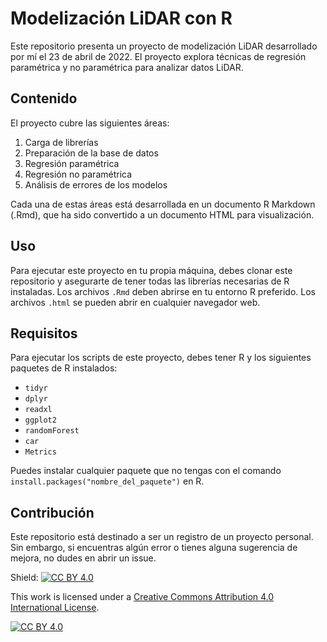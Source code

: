 # Modelización LiDAR con R

Este repositorio presenta un proyecto de modelización LiDAR desarrollado por mí el 23 de abril de 2022. El proyecto explora técnicas de regresión paramétrica y no paramétrica para analizar datos LiDAR.

## Contenido

El proyecto cubre las siguientes áreas:

1. Carga de librerías
2. Preparación de la base de datos
3. Regresión paramétrica
4. Regresión no paramétrica
5. Análisis de errores de los modelos

Cada una de estas áreas está desarrollada en un documento R Markdown (.Rmd), que ha sido convertido a un documento HTML para visualización.

## Uso

Para ejecutar este proyecto en tu propia máquina, debes clonar este repositorio y asegurarte de tener todas las librerías necesarias de R instaladas. Los archivos `.Rmd` deben abrirse en tu entorno R preferido. Los archivos `.html` se pueden abrir en cualquier navegador web.

## Requisitos

Para ejecutar los scripts de este proyecto, debes tener R y los siguientes paquetes de R instalados:

- `tidyr`
- `dplyr`
- `readxl`
- `ggplot2`
- `randomForest`
- `car`
- `Metrics`

Puedes instalar cualquier paquete que no tengas con el comando `install.packages("nombre_del_paquete")` en R.

## Contribución

Este repositorio está destinado a ser un registro de un proyecto personal. Sin embargo, si encuentras algún error o tienes alguna sugerencia de mejora, no dudes en abrir un issue.


Shield: [![CC BY 4.0][cc-by-shield]][cc-by]

This work is licensed under a
[Creative Commons Attribution 4.0 International License][cc-by].

[![CC BY 4.0][cc-by-image]][cc-by]

[cc-by]: http://creativecommons.org/licenses/by/4.0/
[cc-by-image]: https://i.creativecommons.org/l/by/4.0/88x31.png
[cc-by-shield]: https://img.shields.io/badge/License-CC%20BY%204.0-lightgrey.svg
